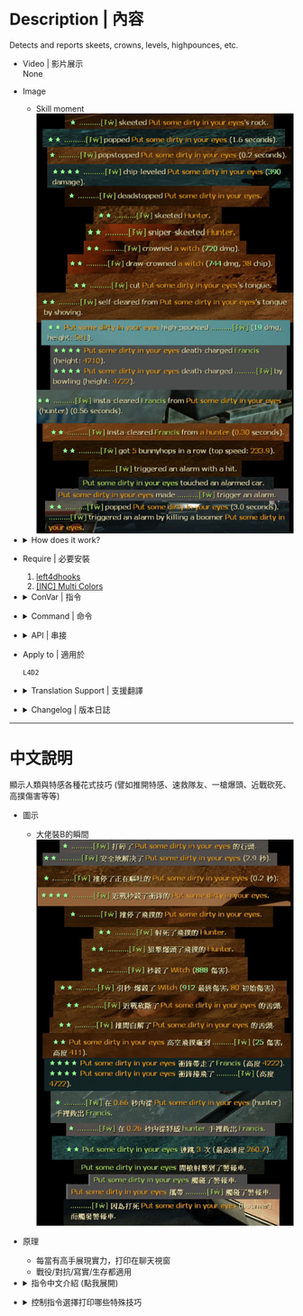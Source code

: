 # Description | 內容
Detects and reports skeets, crowns, levels, highpounces, etc.

* Video | 影片展示
<br/>None

* Image
	* Skill moment
    <br/>![l4d2_skill_detect_1](image/l4d2_skill_detect_1.jpg)  

* <details><summary>How does it work?</summary>

    * Detects and reports skeets, crowns, levels, highpounces, etc. Also provide api functions
    * Report Flag in source code
        ```php
        REP_SKEET				(2 ^ 0 = 1) //Skeet hunter/jokcey
        REP_HURTSKEET			(2 ^ 1 = 2) //Hurt Skeet hunter/jokcey (Less damage)
        REP_LEVEL				(2 ^ 2 = 4) //Level Charger
        REP_HURTLEVEL			(2 ^ 3 = 8) //HurtLevel Charger (Less damage)
        REP_CROWN				(2 ^ 4 = 16) //Crown Witch and no one get hurt
        REP_DRAWCROWN			(2 ^ 5 = 32) //DrawCrown Witch and no one get hurt
        REP_TONGUECUT			(2 ^ 6 = 64) //Cut Smoker Tongue
        REP_SELFCLEAR			(2 ^ 7 = 128) //Self Clear Smoker Tongue
        REP_SELFCLEARSHOVE		(2 ^ 8 = 256) //Self Clear Shove Smoker Tongue
        REP_ROCKSKEET			(2 ^ 9 = 512) //Skeet Tank Rock
        REP_DEADSTOP			(2 ^ 10 = 1024) //DeadStop hunter/jokcey
        REP_POP					(2 ^ 11 = 2048) //POP a Boomer
        REP_SHOVE				(2 ^ 12 = 4096) //Shove a Special Infecteed
        REP_HUNTERDP			(2 ^ 13 = 8192) //Hunter DP (High Damage Pounce)
        REP_JOCKEYDP			(2 ^ 14 = 16384) //Jockey DP (High Ride)
        REP_DEATHCHARGE			(2 ^ 15 = 32768) //Charger Death Charge
        REP_INSTACLEAR			(2 ^ 16 = 65536) //Insta Clear (Save teammate quickly)
        REP_BHOPSTREAK			(2 ^ 17 = 131072) //Bunny hop
        REP_CARALARM			(2 ^ 18 = 262144) //Trigger Car Alarm
        REP_POPSTOP				(2 ^ 19 = 524288) //Shove Boomer before vomit
        REP_VOMIT				(2 ^ 20 = 1048576) //Boomer Perfect Vomit (Vomit 4+ survivors)
        ```
        ```php
        // Report Flag by default
        // 2076671 = 1 + 2 + 4 + 8 + 16 + 32 + 64 + 128 + 256 + 512 + 1024 + 2048 + 8192 + 32768 + 65536 + 131072 + 262144 + 524288 + 1048576
        sm_skill_report_flags "2076671"
        ```

    * Example
        ```php
        // Display Message "Skeet Tank Rock" (Report Flag is 512)、"Hunter DP" (Report Flag is 8192)
        // (512 + 8192) = 8704
        sm_skill_report_flagss 8704
        ```
        ```php
        // Display Message "Skeet hunter/jokcey" (Report Flag is 1)、"Skeet Tank Rock" (Report Flag is 512)、"Trigger Car Alarm" (Report Flag is 數值是262144)
        // (1 + 512 + 262144) = 262657
        sm_skill_report_flagss 262657
        ```
        ```php
        // Display All Messages
        sm_skill_report_flagss 2097151
        ```
</details>

* Require | 必要安裝
    1. [left4dhooks](https://forums.alliedmods.net/showthread.php?t=321696)
	2. [[INC] Multi Colors](https://github.com/fbef0102/L4D1_2-Plugins/releases/tag/Multi-Colors)

* <details><summary>ConVar | 指令</summary>

	* cfg/sourcemod/l4d2_skill_detect.cfg
		```php
        // Whether to report in chat (see sm_skill_report_flags).
        sm_skill_report_enable "1"

        // Report Flag
        // bitflags: 1,2:skeets/hurt; 4,8:level/chip; 16,32:crown/draw; 64,128:cut/selfclear, ...
        // See Source code for more bitflags.
        sm_skill_report_flags "2076671"

        // Whether to count/forward shotgun skeets.
        sm_skill_skeet_shotgun "1"

        // Whether to count/forward magnum pistol skeets.
        sm_skill_skeet_magnum "1"

        // Whether to count/forward melee skeets.
        sm_skill_skeet_melee "1"

        // Whether to count/forward sniper as skeets.
        sm_skill_skeet_sniper "1"

        // Whether to count/forward direct grenade launcher hits as skeets.
        sm_skill_skeet_grenade_launcher "1"

        // How much damage a survivor must at least do in the final shot for it to count as a drawcrown.
        sm_skill_drawcrown_damage "500"

        // How much damage a survivor must at least do to a smoker for him to count as self-clearing.
        sm_skill_selfclear_damage "200"

        // Minimum height of hunter pounce for it to count as a DP.
        sm_skill_hunterdp_height "400"

        // How much height distance a jockey must make for his 'DP' to count as a reportable highpounce.
        sm_skill_jockeydp_height "300"

        // If set, any damage done that exceeds the health of a victim is hidden in reports.
        sm_skill_hidefakedamage "1"

        // How much height distance a charger must take its victim for a deathcharge to be reported.
        sm_skill_deathcharge_height "400"

        // A clear within this time (in seconds) counts as an insta-clear.
        sm_skill_instaclear_time "0.75"

        // The lowest bunnyhop streak that will be reported.
        sm_skill_bhopstreak "3"

        // The minimal speed of the first jump of a bunnyhopstreak (0 to allow 'hops' from standstill).
        sm_skill_bhopinitspeed "150"

        // The minimal speed at which hops are considered succesful even if not speed increase is made.
        sm_skill_bhopkeepspeed "300"

        // How many survivors a boomer must at least vomit to count as wonderful-vomit.
        sm_skill_vomit_number "4"
		```
</details>

* <details><summary>Command | 命令</summary>

	None
</details>

* <details><summary>API | 串接</summary>

    * [skill_detect.inc](scripting\include\skill_detect.inc)
        ```php
        library name: skill_detect
        ```
</details>

* Apply to | 適用於
	```
	L4D2
	```

* <details><summary>Translation Support | 支援翻譯</summary>
	
    ```
	English
	繁體中文
	简体中文
	```
</details>

* <details><summary>Changelog | 版本日誌</summary>

    * v1.8h (2024-8-6)
        * Update API

    * v1.8h (2024-4-30)
        * Update translation
        * Fixed wrong car alarm notify

    * v1.7h (2024-4-25)
        * Update API

    * v1.6h (2024-4-19)
        * Add inc file, use GetEngineTime() instead of GetGameTime()

    * v1.5h (2023-9-20)
        * Add Shotugn, magnum skeet cvars and api

    * v1.4h (2023-5-26)
        * Safely check client id when pass by timer

    * v1.3h (2023-4-28)
        * Add More Api

    * v1.2h (2023-3-24)
        * Separate translation for the jockey and hunter
		* Fixed Self clear, fast clear smoker tongue in versus/survival/cavenge
        * New Skill Reqport, "boomer vomits all survivors"

    * v1.1h (2022-12-16)
        * Translation Support

    * v0.9.20 fork
        * [By zonde306](https://github.com/zonde306/l4d2sc/blob/master/l4d2_skill_detect.sp)

    * v0.9.20
        * [SirPlease/l4d2_skill_detect](https://github.com/SirPlease/L4D2-Competitive-Rework/blob/master/addons/sourcemod/scripting/l4d2_skill_detect.sp)
</details>

- - - -
# 中文說明
顯示人類與特感各種花式技巧 (譬如推開特感、速救隊友、一槍爆頭、近戰砍死、高撲傷害等等)

* 圖示
	* 大佬裝B的瞬間
    <br/>![l4d2_skill_detect_2](image/l4d2_skill_detect_2.jpg)  

* 原理
	* 每當有高手展現實力，打印在聊天視窗
    * 戰役/對抗/寫實/生存都適用

* <details><summary>指令中文介紹 (點我展開)</summary>

	* cfg/sourcemod/l4d2_skill_detect.cfg
		```php
        // 為1時，打印大佬裝B的各種特殊技巧 (查看指令 sm_skill_report_flags).
        sm_skill_report_enable "1"

        // 控制此指令選擇打印哪些特殊技巧 (請查看中文說明書教學)
        // bitflags: 1,2:skeets/hurt; 4,8:level/chip; 16,32:crown/draw; 64,128:cut/selfclear, ...
        // 源碼內查看 bitflags.
        sm_skill_report_flags "2076671"

        // 為1時，打印 散彈槍空爆 並輸出API
        sm_skill_skeet_shotgun "1"

        // 為1時，打印 手槍麥格農空爆 並輸出API
        sm_skill_skeet_magnum "1"

        // 為1時，打印 近戰武器空爆 並輸出API
        sm_skill_skeet_melee "1"

        // 為1時，打印 狙擊槍空爆 並輸出API
        sm_skill_skeet_sniper "1"

        //  為1時，打印 榴彈發射器空爆 並輸出API
        sm_skill_skeet_grenade_launcher "1"

        // 超過多少傷害才算 "一槍殺死Witch"
        sm_skill_drawcrown_damage "500"

        // 超過多少傷害才算 "倖存者自解特感"
        sm_skill_selfclear_damage "200"

        // 超過多少高度才算 "Hunter高撲"
        sm_skill_hunterdp_height "400"

        // 超過多少高度才算 "Jockey高空騎到人類"
        sm_skill_jockeydp_height "300"

        // 為1時，隱藏超過特感血量的傷害
        sm_skill_hidefakedamage "1"

        // 超過多少高度才算 "Charger衝鋒帶走人類墬樓"
        sm_skill_deathcharge_height "400"

        // 從被特感抓到的0.75秒內拯救隊友才算 "快速拯救隊友"
        sm_skill_instaclear_time "0.75"

        // 跳超過幾次才算 "連跳"
        sm_skill_bhopstreak "3"

        // 跳躍起始速度超過多少才算 "連跳"
        sm_skill_bhopinitspeed "150"

        // 跳躍中途速度超過多少才算 "連跳"
        sm_skill_bhopkeepspeed "300"

        // Boomer一次吐到4位倖存者以上才算 "Boomer 完美嘔吐"
        sm_skill_vomit_number "4"
		```
</details>

* <details><summary>控制指令選擇打印哪些特殊技巧</summary>

    * 花式技巧
        ```php
        REP_SKEET				(2 ^ 0 = 1) //空爆hunter/jokcey
        REP_HURTSKEET			(2 ^ 1 = 2) //空爆hunter/jokcey (傷害較低)
        REP_LEVEL				(2 ^ 2 = 4) //近戰砍死衝鋒的Charger
        REP_HURTLEVEL			(2 ^ 3 = 8) //近戰砍死衝鋒的Charger (傷害較低)
        REP_CROWN				(2 ^ 4 = 16) //一槍殺死Witch並無人受傷
        REP_DRAWCROWN			(2 ^ 5 = 32) //兩槍以上殺死Witch並無人受傷
        REP_TONGUECUT			(2 ^ 6 = 64)  //砍斷Smoker的舌頭
        REP_SELFCLEAR			(2 ^ 7 = 128) //自解Smoker的舌頭
        REP_SELFCLEARSHOVE		(2 ^ 8 = 256) //推開自解Smoker的舌頭
        REP_ROCKSKEET			(2 ^ 9 = 512) //打碎Tank石頭
        REP_DEADSTOP			(2 ^ 10 = 1024) //推停飛撲的hunter/jokcey
        REP_POP					(2 ^ 11 = 2048) //殺死Boomer不被嘔吐
        REP_SHOVE				(2 ^ 12 = 4096) //推開特感
        REP_HUNTERDP			(2 ^ 13 = 8192) //Hunter高撲傷害
        REP_JOCKEYDP			(2 ^ 14 = 16384) //Jockey高空騎到人類
        REP_DEATHCHARGE			(2 ^ 15 = 32768) //Charger衝鋒帶走人類墬樓
        REP_INSTACLEAR			(2 ^ 16 = 65536) //快速拯救隊友
        REP_BHOPSTREAK			(2 ^ 17 = 131072) //連跳
        REP_CARALARM			(2 ^ 18 = 262144) //警報車
        REP_POPSTOP				(2 ^ 19 = 524288) //推開Boomer不被嘔吐
        REP_VOMIT				(2 ^ 20 = 1048576) //Boomer 完美嘔吐 (一次吐到4位倖存者以上)
        ```
        ```php
        // 此指令用來決定顯示哪些花式技巧
        // 2076671 = 1 + 2 + 4 + 8 + 16 + 32 + 64 + 128 + 256 + 512 + 1024 + 2048 + 8192 + 32768 + 65536 + 131072 + 262144 + 524288 + 1048576
        sm_skill_report_flags "2076671"
        ```

    * 舉例
        ```php
        // 只顯示 "打碎Tank石頭"(數值是512)、"Hunter高撲傷害"(數值是8192)
        // (512 + 8192) = 8704
        sm_skill_report_flagss 8704
        ```
        ```php
        // 只顯示 "空爆hunter/jokcey"(數值是1)、"打碎Tank石頭"(數值是512)、"警報車"(數值是262144)
        // (1 + 512 + 262144) = 262657
        sm_skill_report_flagss 262657
        ```
        ```php
        // 顯示所有花式技巧
        // 總數值
        sm_skill_report_flags 2097151
        ```
</details>